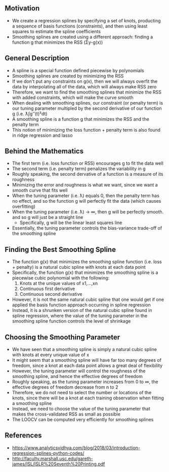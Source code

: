 ## Motivation
- We create a regression splines by specifying a set of knots, producting a sequence of basis functions (constraints), and then using least squares to estimate the spline coefficients
- Smoothing splines are created using a different approach: finding a function g that minimizes the RSS (Σy-g(x))

## General Description
- A spline is a special function defined piecewise by polynomials
- Smoothing splines are created by minimizing the RSS
- If we don't put any constraints on g(x), then we will always overfit the data by interpolating all of the data, which will always make RSS zero
- Therefore, we want to find the smoothing splines that minimize the RSS with added constraints, which will make the curve smooth
- When dealing with smoothing splines, our constraint (or penalty term) is our tuning parameter multipled by the second derivative of our function g (i.e. ƛ∫g’’(t)²dt)
- A smoothing spline is a function g that minimizes the RSS and the penalty term
- This notion of minimizing the loss function + penalty term is also found in ridge regression and lasso

## Behind the Mathematics
- The first term (i.e. loss function or RSS) encourages g to fit the data well
- The second term (i.e. penalty term) penalizes the variability in g
- Roughly speaking, the second dervative of a function is a measure of its roughness
- Minimizing the error and roughness is what we want, since we want a smooth curve that fits well
- When the tuning parameter (i.e. ƛ) equals 0, then the penalty term has no effect, and so the function g will perfectly fit the data (which causes overfitting)
- When the tuning parameter (i.e. ƛ) → ∞, then g will be perfectly smooth. and so g will just be a straight line
	- Specifically, g will be the linear least squares line
- Essentially, the tuning parameter controls the bias-variance trade-off of the smoothing spline

## Finding the Best Smoothing Spline
- The function g(x) that minimizes the smoothing spline function (i.e. loss + penalty) is a natural cubic spline with knots at each data point
- Specifically, the function g(x) that minimizes the smoothing spline is a piecewise cubic polynomial with the following:
	1. Knots at the unique values of x1,...,xn
	2. Continuous first derivative
	3. Continuous second derivative
- However, it is not the same natural cubic spline that one would get if one applied the basis function approach occurring in spline regression
- Instead, it is a shrunken version of the natural cubic spline found in spline regression, where the value of the tuning parameter in the smoothing spline function controls the level of shrinkage

## Choosing the Smoothing Parameter
- We have seen that a smoothing spline is simply a natural cubic spline with knots at every unique value of x
- It might seem that a smoothing spline will have far too many degrees of freedom, since a knot at each data point allows a great deal of flexibility
- However, the tuning parameter will control the roughness of the smoothing spline, and hence the effective degrees of freedom
- Roughly speaking, as the tuning parameter increases from 0 to ∞, the effective degrees of freedom decrease from n to 2
- Therefore, we do not need to select the number or locations of the knots, since there will be a knot at each training observation when fitting a smoothing spline
- Instead, we need to choose the value of the tuning parameter that makes the cross-validated RSS as small as possible
- The LOOCV can be computed very efficiently for smoothing splines

## References
- https://www.analyticsvidhya.com/blog/2018/03/introduction-regression-splines-python-codes/
- http://faculty.marshall.usc.edu/gareth-james/ISL/ISLR%20Seventh%20Printing.pdf
